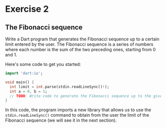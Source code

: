 # Exercise 2

## The Fibonacci sequence

Write a Dart program that generates the Fibonacci sequence up to a certain limit entered by the user. The Fibonacci sequence is a series of numbers where each number is the sum of the two preceding ones, starting from 0 and 1.

Here's some code to get you started:

```dart
import 'dart:io';

void main() {
  int limit = int.parse(stdin.readLineSync()!);
  int a = 0, b = 1;
  // TODO: Write code to generate the Fibonacci sequence up to the given limit.
}
```

In this code, the program imports a new library that allows us to use the `stdin.readLineSync()` command to obtain from the user the limit of the Fibonacci sequence (we will see it in the next section).
